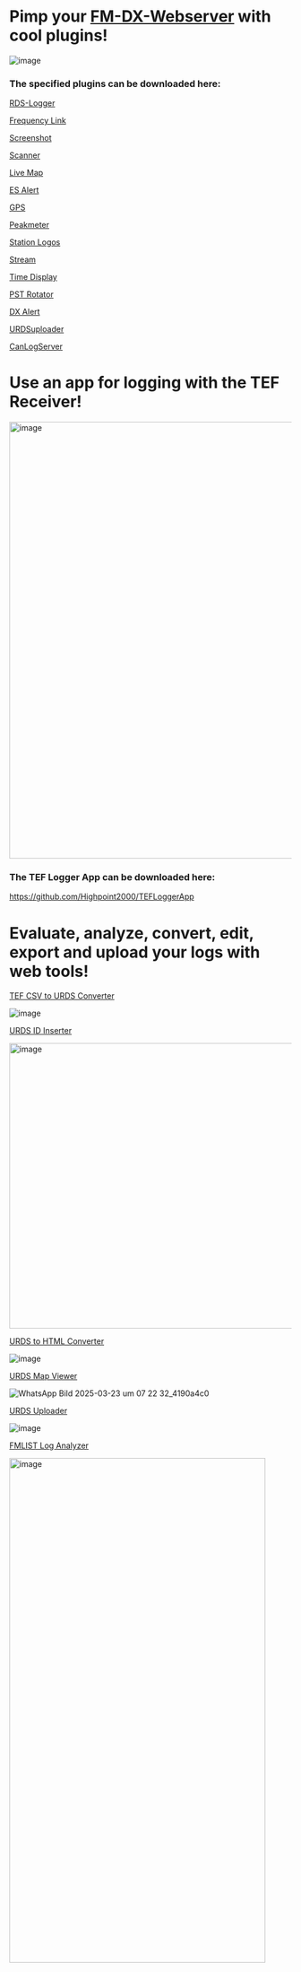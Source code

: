 # Pimp your [FM-DX-Webserver](https://github.com/NoobishSVK/fm-dx-webserver) with cool plugins!



![image](https://github.com/user-attachments/assets/55bb0081-6075-44c3-a629-0effca583c7a)








### The specified plugins can be downloaded here:

[RDS-Logger](https://github.com/Highpoint2000/webserver-logger/releases)

[Frequency Link](https://github.com/Highpoint2000/FrequencyLink/releases)

[Screenshot](https://github.com/Highpoint2000/webserver-screenshot/releases)

[Scanner](https://github.com/Highpoint2000/webserver-scanner/releases)

[Live Map](https://github.com/Highpoint2000/LiveMap/releases)

[ES Alert](https://github.com/Highpoint2000/ES-Alert/releases)

[GPS](https://github.com/Highpoint2000/GPS/releases)

[Peakmeter](https://github.com/Highpoint2000/PeakMeter/releases)

[Station Logos](https://github.com/Highpoint2000/webserver-station-logos/releases)

[Stream](https://github.com/Highpoint2000/stream/releases)

[Time Display](https://github.com/Highpoint2000/webserver-time/releases)

[PST Rotator](https://github.com/Highpoint2000/PSTRotator/releases)

[DX Alert](https://github.com/Highpoint2000/DX-Alert/releases)

[URDSuploader](https://github.com/Highpoint2000/URDSupload/releases)

[CanLogServer](https://github.com/Highpoint2000/canlog-server/releases)

#  Use an app for logging with the TEF Receiver!

<img width="786" height="779" alt="image" src="https://github.com/user-attachments/assets/64638e95-1b1b-4a1f-99ea-79143036c59d" />





### The TEF Logger App can be downloaded here:

https://github.com/Highpoint2000/TEFLoggerApp

#  Evaluate, analyze, convert, edit, export and upload your logs with web tools!

[TEF CSV to URDS Converter](https://tef.noobish.eu/logos/CSVtoURDS.html)

![image](https://github.com/user-attachments/assets/c8446667-1192-466f-8a3d-b690d164fdb8)

[URDS ID Inserter](https://tef.noobish.eu/logos/URDS_ID_Inserter.html)

<img width="1524" height="509" alt="image" src="https://github.com/user-attachments/assets/77b73466-12ed-4901-9f75-837ccbc6a82c" />

[URDS to HTML Converter](https://tef.noobish.eu/logos/URDStoHTML.html)

![image](https://github.com/user-attachments/assets/6630f338-7d12-43e2-9f83-db06bbe643d3)

[URDS Map Viewer](https://tef.noobish.eu/logos/URDSMapViewer.html)

![WhatsApp Bild 2025-03-23 um 07 22 32_4190a4c0](https://github.com/user-attachments/assets/3b7ea8a4-254a-4f2b-8e92-944b2054e5ba)

[URDS Uploader](https://tef.noobish.eu/logos/URDSuploader.html)

![image](https://github.com/user-attachments/assets/76e5fa98-d396-43a0-a00b-f8bf5886eb2f)

[FMLIST Log Analyzer](https://tef.noobish.eu/logos/FMLIST_Log_Analyzer.html)

<img width="457" height="900" alt="image" src="https://github.com/user-attachments/assets/840acd0e-ed2a-43a5-a04a-bfdf5c9daa1f" />




<!---

- 👋 Hi, I’m @Highpoint2000
- 👀 I’m interested in ...
- 🌱 I’m currently learning ...
- 💞️ I’m looking to collaborate on ...
- 📫 How to reach me ...
- 😄 Pronouns: ...
- ⚡ Fun fact: ...
Highpoint2000/Highpoint2000 is a ✨ special ✨ repository because its `README.md` (this file) appears on your GitHub profile.
You can click the Preview link to take a look at your changes.
--->
